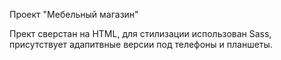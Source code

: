 Проект "Мебельный магазин"

Прект сверстан на HTML, для стилизации использован Sass, присутствует адапитвные версии под телефоны и планшеты.
